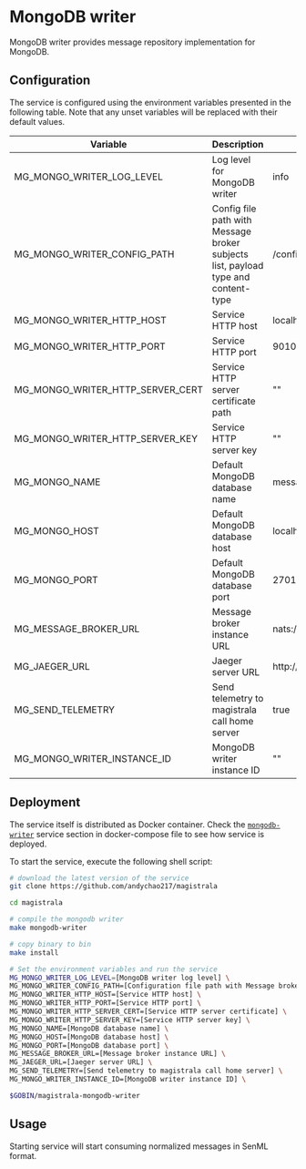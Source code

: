 # MongoDB writer

MongoDB writer provides message repository implementation for MongoDB.

## Configuration

The service is configured using the environment variables presented in the
following table. Note that any unset variables will be replaced with their
default values.

| Variable                         | Description                                                                       | Default                        |
| -------------------------------- | --------------------------------------------------------------------------------- | ------------------------------ |
| MG_MONGO_WRITER_LOG_LEVEL        | Log level for MongoDB writer                                                      | info                           |
| MG_MONGO_WRITER_CONFIG_PATH      | Config file path with Message broker subjects list, payload type and content-type | /config.toml                   |
| MG_MONGO_WRITER_HTTP_HOST        | Service HTTP host                                                                 | localhost                      |
| MG_MONGO_WRITER_HTTP_PORT        | Service HTTP port                                                                 | 9010                           |
| MG_MONGO_WRITER_HTTP_SERVER_CERT | Service HTTP server certificate path                                              | ""                             |
| MG_MONGO_WRITER_HTTP_SERVER_KEY  | Service HTTP server key                                                           | ""                             |
| MG_MONGO_NAME                    | Default MongoDB database name                                                     | messages                       |
| MG_MONGO_HOST                    | Default MongoDB database host                                                     | localhost                      |
| MG_MONGO_PORT                    | Default MongoDB database port                                                     | 27017                          |
| MG_MESSAGE_BROKER_URL            | Message broker instance URL                                                       | nats://localhost:4222          |
| MG_JAEGER_URL                    | Jaeger server URL                                                                 | http://jaeger:14268/api/traces |
| MG_SEND_TELEMETRY                | Send telemetry to magistrala call home server                                     | true                           |
| MG_MONGO_WRITER_INSTANCE_ID      | MongoDB writer instance ID                                                        | ""                             |

## Deployment

The service itself is distributed as Docker container. Check the [`mongodb-writer`](https://github.com/andychao217/magistrala/blob/main/docker/addons/mongodb-writer/docker-compose.yml#L36-L55) service section in docker-compose file to see how service is deployed.

To start the service, execute the following shell script:

```bash
# download the latest version of the service
git clone https://github.com/andychao217/magistrala

cd magistrala

# compile the mongodb writer
make mongodb-writer

# copy binary to bin
make install

# Set the environment variables and run the service
MG_MONGO_WRITER_LOG_LEVEL=[MongoDB writer log level] \
MG_MONGO_WRITER_CONFIG_PATH=[Configuration file path with Message broker subjects list] \
MG_MONGO_WRITER_HTTP_HOST=[Service HTTP host] \
MG_MONGO_WRITER_HTTP_PORT=[Service HTTP port] \
MG_MONGO_WRITER_HTTP_SERVER_CERT=[Service HTTP server certificate] \
MG_MONGO_WRITER_HTTP_SERVER_KEY=[Service HTTP server key] \
MG_MONGO_NAME=[MongoDB database name] \
MG_MONGO_HOST=[MongoDB database host] \
MG_MONGO_PORT=[MongoDB database port] \
MG_MESSAGE_BROKER_URL=[Message broker instance URL] \
MG_JAEGER_URL=[Jaeger server URL] \
MG_SEND_TELEMETRY=[Send telemetry to magistrala call home server] \
MG_MONGO_WRITER_INSTANCE_ID=[MongoDB writer instance ID] \

$GOBIN/magistrala-mongodb-writer
```

## Usage

Starting service will start consuming normalized messages in SenML format.
